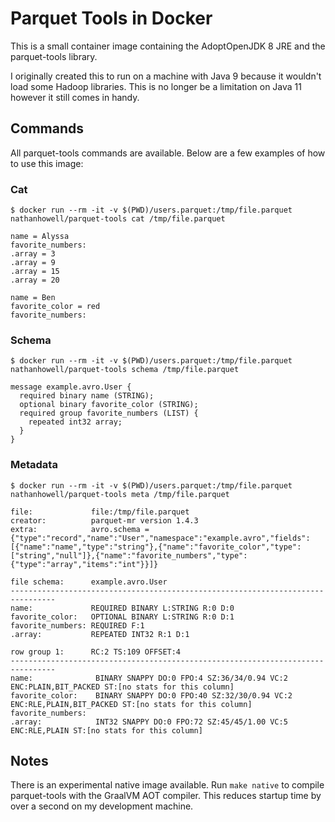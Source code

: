 # Parquet Tools in Docker

This is a small container image containing the AdoptOpenJDK 8 JRE and the parquet-tools library.

I originally created this to run on a machine with Java 9 because it wouldn't load some Hadoop libraries.
This is no longer be a limitation on Java 11 however it still comes in handy.

## Commands

All parquet-tools commands are available.
Below are a few examples of how to use this image:

### Cat

```console
$ docker run --rm -it -v $(PWD)/users.parquet:/tmp/file.parquet nathanhowell/parquet-tools cat /tmp/file.parquet

name = Alyssa
favorite_numbers:
.array = 3
.array = 9
.array = 15
.array = 20

name = Ben
favorite_color = red
favorite_numbers:
```

### Schema

```console
$ docker run --rm -it -v $(PWD)/users.parquet:/tmp/file.parquet nathanhowell/parquet-tools schema /tmp/file.parquet

message example.avro.User {
  required binary name (STRING);
  optional binary favorite_color (STRING);
  required group favorite_numbers (LIST) {
    repeated int32 array;
  }
}
```

### Metadata

```console
$ docker run --rm -it -v $(PWD)/users.parquet:/tmp/file.parquet nathanhowell/parquet-tools meta /tmp/file.parquet

file:             file:/tmp/file.parquet
creator:          parquet-mr version 1.4.3
extra:            avro.schema = {"type":"record","name":"User","namespace":"example.avro","fields":[{"name":"name","type":"string"},{"name":"favorite_color","type":["string","null"]},{"name":"favorite_numbers","type":{"type":"array","items":"int"}}]}

file schema:      example.avro.User
--------------------------------------------------------------------------------
name:             REQUIRED BINARY L:STRING R:0 D:0
favorite_color:   OPTIONAL BINARY L:STRING R:0 D:1
favorite_numbers: REQUIRED F:1
.array:           REPEATED INT32 R:1 D:1

row group 1:      RC:2 TS:109 OFFSET:4
--------------------------------------------------------------------------------
name:              BINARY SNAPPY DO:0 FPO:4 SZ:36/34/0.94 VC:2 ENC:PLAIN,BIT_PACKED ST:[no stats for this column]
favorite_color:    BINARY SNAPPY DO:0 FPO:40 SZ:32/30/0.94 VC:2 ENC:RLE,PLAIN,BIT_PACKED ST:[no stats for this column]
favorite_numbers:
.array:            INT32 SNAPPY DO:0 FPO:72 SZ:45/45/1.00 VC:5 ENC:RLE,PLAIN ST:[no stats for this column]
```


## Notes

There is an experimental native image available.
Run `make native` to compile parquet-tools with the GraalVM AOT compiler.
This reduces startup time by over a second on my development machine.
